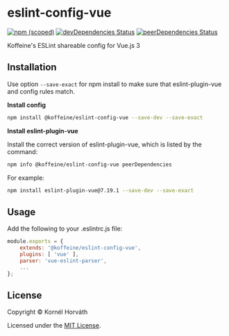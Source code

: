 # eslint-config-vue

[![npm (scoped)](https://img.shields.io/npm/v/@koffeine/eslint-config-vue)](https://www.npmjs.com/package/@koffeine/eslint-config-vue)
[![devDependencies Status](https://david-dm.org/koffeine/eslint-config-vue/dev-status.svg)](https://david-dm.org/koffeine/eslint-config-vue?type=dev)
[![peerDependencies Status](https://david-dm.org/koffeine/eslint-config-vue/peer-status.svg)](https://david-dm.org/koffeine/eslint-config-vue?type=peer)

Koffeine's ESLint shareable config for Vue.js 3

## Installation

Use option `--save-exact` for npm install to make sure that eslint-plugin-vue and config rules match.

__Install config__

```sh
npm install @koffeine/eslint-config-vue --save-dev --save-exact
```

__Install eslint-plugin-vue__

Install the correct version of eslint-plugin-vue, which is listed by the command:

```sh
npm info @koffeine/eslint-config-vue peerDependencies
```

For example:

```sh
npm install eslint-plugin-vue@7.19.1 --save-dev --save-exact
```

## Usage

Add the following to your .eslintrc.js file:

```js
module.exports = {
	extends: '@koffeine/eslint-config-vue',
	plugins: [ 'vue' ],
	parser: 'vue-eslint-parser',
	...
};
```

## License

Copyright © Kornél Horváth

Licensed under the [MIT License](https://raw.githubusercontent.com/koffeine/eslint-config-vue/master/LICENSE).